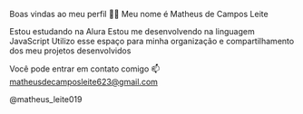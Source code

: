 Boas vindas ao meu perfil 💙💙
Meu nome é Matheus de Campos Leite

Estou estudando na Alura
Estou me desenvolvendo na linguagem JavaScript
Utilizo esse espaço para minha organização e compartilhamento dos meu projetos desenvolvidos

Você pode entrar em contato comigo 📫
matheusdecamposleite623@gmail.com

@matheus_leite019
